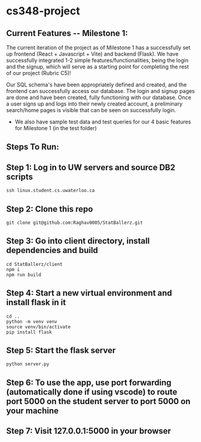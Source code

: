 # cs348-project

## Current Features -- Milestone 1:

The current iteration of the project as of Milestone 1 has a successfully set up frontend (React + Javascript + Vite) and backend (Flask). We have successfully integrated 1-2 simple features/functionalities, being the login and the signup, which will serve as a starting point for completing the rest of our project (Rubric C5)! 

Our SQL schema's have been appropriately defined and created, and the frontend can successfully access our database. The login and signup pages are done and have been created, fully functioning with our database. Once a user signs up and logs into their newly created account, a preliminary search/home pages is visible that can be seen on successfully login.

* We also have sample test data and test queries for our 4 basic features for Milestone 1 (in the test folder)

## Steps To Run:

## Step 1: Log in to UW servers and source DB2 scripts
```
ssh linux.student.cs.uwaterloo.ca
```
## Step 2: Clone this repo
```
git clone git@github.com:Raghav0005/StatBallerz.git
```
## Step 3: Go into client directory, install dependencies and build
```
cd StatBallerz/client
npm i
npm run build
```

## Step 4: Start a new virtual environment and install flask in it
```
cd ..
python -m venv venv
source venv/bin/activate
pip install flask
```
## Step 5: Start the flask server
```
python server.py
```
## Step 6: To use the app, use port forwarding (automatically done if using vscode) to route port 5000 on the student server to port 5000 on your machine

## Step 7: Visit 127.0.0.1:5000 in your browser
